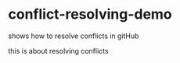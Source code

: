 # conflict-resolving-demo
shows how to resolve conflicts in gitHub

this is about resolving conflicts